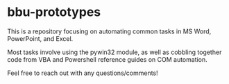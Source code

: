 # bbu-prototypes

This is a repository focusing on automating common tasks in MS Word, PowerPoint, and Excel.

Most tasks involve using the pywin32 module, as well as cobbling together code from VBA and Powershell reference guides on COM automation.

Feel free to reach out with any questions/comments!
